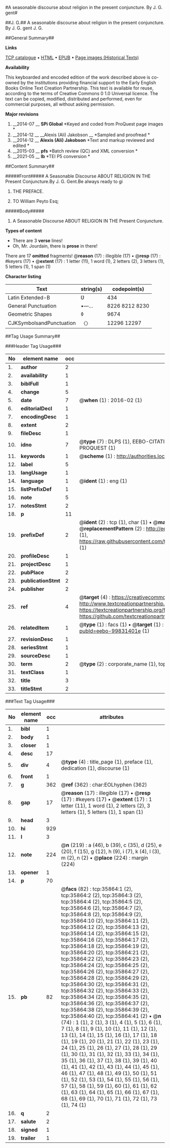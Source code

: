 #A seasonable discourse about religion in the present conjuncture. By J. G. gent#

##J. G.##
A seasonable discourse about religion in the present conjuncture. By J. G. gent
J. G.

##General Summary##

**Links**

[TCP catalogue](http://www.ota.ox.ac.uk/tcp/)  • 
[HTML](http://tei.it.ox.ac.uk/tcp/Texts-HTML/free/A58/A58922.html)  • 
[EPUB](http://tei.it.ox.ac.uk/tcp/Texts-EPUB/free/A58/A58922.epub) • 
[Page images (Historical Texts)](https://historicaltexts.jisc.ac.uk/eebo-99831401e)

**Availability**

This keyboarded and encoded edition of the work described above is co-owned by the
    institutions providing financial support to the Early English Books Online Text Creation
    Partnership. This text is available for reuse, according to the terms of  Creative Commons 0 1.0 Universal
    licence. The text can be copied, modified, distributed and performed, even for commercial
    purposes, all without asking permission.

**Major revisions**

1. __2014-07 __ __SPi Global__ *Keyed and coded from ProQuest page images *
1. __2014-12 __ __Alexis (Ali) Jakobson __ *Sampled and proofread *
1. __2014-12 __ __Alexis (Ali) Jakobson__ *Text and markup reviewed and edited *
1. __2015-03 __ __pfs__ *Batch review (QC) and XML conversion *
1. __2021-05 __ __lb__ *TEI P5 conversion *

##Content Summary##

#####Front#####
A Seasonable Discourse ABOUT RELIGION IN THE Present Conjuncture.By J. G. Gent.Be always ready to gi
1. THE PREFACE.

1. TO William Peyto Esq;

#####Body#####

1. A Seasonable Discourse ABOUT RELIGION IN THE Present Conjuncture.

**Types of content**

  * There are 3 **verse** lines!
  * Oh, Mr. Jourdain, there is **prose** in there!

There are 17 **omitted** fragments! 
 @__reason__ (17) : illegible (17)  •  @__resp__ (17) : #keyers (17)  •  @__extent__ (17) : 1 letter (11), 1 word (1), 2 letters (2), 3 letters (1), 5 letters (1), 1 span (1)

**Character listing**


|Text|string(s)|codepoint(s)|
|---|---|---|
|Latin Extended-B|Ʋ|434|
|General Punctuation|•—…|8226 8212 8230|
|Geometric Shapes|◊|9674|
|CJKSymbolsandPunctuation|〈〉|12296 12297|

##Tag Usage Summary##

###Header Tag Usage###

|No|element name|occ|attributes|
|---|---|---|---|
|1.|__author__|2||
|2.|__availability__|1||
|3.|__biblFull__|1||
|4.|__change__|5||
|5.|__date__|7| @__when__ (1) : 2016-02 (1)|
|6.|__editorialDecl__|1||
|7.|__encodingDesc__|1||
|8.|__extent__|2||
|9.|__fileDesc__|1||
|10.|__idno__|7| @__type__ (7) : DLPS (1), EEBO-CITATION (1), VID (1), EEBO-PROQUEST (1), STC (2), PROQUEST (1)|
|11.|__keywords__|1| @__scheme__ (1) : http://authorities.loc.gov/ (1)|
|12.|__label__|5||
|13.|__langUsage__|1||
|14.|__language__|1| @__ident__ (1) : eng (1)|
|15.|__listPrefixDef__|1||
|16.|__note__|5||
|17.|__notesStmt__|2||
|18.|__p__|11||
|19.|__prefixDef__|2| @__ident__ (2) : tcp (1), char (1)  •  @__matchPattern__ (2) : ([0-9\-]+):([0-9IVX]+) (1), (.+) (1)  •  @__replacementPattern__ (2) : http://eebo.chadwyck.com/downloadtiff?vid=$1&page=$2 (1), https://raw.githubusercontent.com/textcreationpartnership/Texts/master/tcpchars.xml#$1 (1)|
|20.|__profileDesc__|1||
|21.|__projectDesc__|1||
|22.|__pubPlace__|2||
|23.|__publicationStmt__|2||
|24.|__publisher__|2||
|25.|__ref__|4| @__target__ (4) : https://creativecommons.org/publicdomain/zero/1.0/ (1), http://www.textcreationpartnership.org/docs/. (1), https://textcreationpartnership.org/faq/#faq05 (1), https://github.com/textcreationpartnership (1)|
|26.|__relatedItem__|1| @__type__ (1) : facs (1)  •  @__target__ (1) : https://data.historicaltexts.jisc.ac.uk/view?pubId=eebo-99831401e (1)|
|27.|__revisionDesc__|1||
|28.|__seriesStmt__|1||
|29.|__sourceDesc__|1||
|30.|__term__|2| @__type__ (2) : corporate_name (1), topical_term (1)|
|31.|__textClass__|1||
|32.|__title__|3||
|33.|__titleStmt__|2||


###Text Tag Usage###

|No|element name|occ|attributes|
|---|---|---|---|
|1.|__bibl__|1||
|2.|__body__|1||
|3.|__closer__|1||
|4.|__desc__|17||
|5.|__div__|4| @__type__ (4) : title_page (1), preface (1), dedication (1), discourse (1)|
|6.|__front__|1||
|7.|__g__|362| @__ref__ (362) : char:EOLhyphen (362)|
|8.|__gap__|17| @__reason__ (17) : illegible (17)  •  @__resp__ (17) : #keyers (17)  •  @__extent__ (17) : 1 letter (11), 1 word (1), 2 letters (2), 3 letters (1), 5 letters (1), 1 span (1)|
|9.|__head__|3||
|10.|__hi__|929||
|11.|__l__|3||
|12.|__note__|224| @__n__ (219) : a (46), b (39), c (35), d (25), e (20), f (15), g (12), h (9), i (7), k (4), l (3), m (2), n (2)  •  @__place__ (224) : margin (224)|
|13.|__opener__|1||
|14.|__p__|70||
|15.|__pb__|82| @__facs__ (82) : tcp:35864:1 (2), tcp:35864:2 (2), tcp:35864:3 (2), tcp:35864:4 (2), tcp:35864:5 (2), tcp:35864:6 (2), tcp:35864:7 (2), tcp:35864:8 (2), tcp:35864:9 (2), tcp:35864:10 (2), tcp:35864:11 (2), tcp:35864:12 (2), tcp:35864:13 (2), tcp:35864:14 (2), tcp:35864:15 (2), tcp:35864:16 (2), tcp:35864:17 (2), tcp:35864:18 (2), tcp:35864:19 (2), tcp:35864:20 (2), tcp:35864:21 (2), tcp:35864:22 (2), tcp:35864:23 (2), tcp:35864:24 (2), tcp:35864:25 (2), tcp:35864:26 (2), tcp:35864:27 (2), tcp:35864:28 (2), tcp:35864:29 (2), tcp:35864:30 (2), tcp:35864:31 (2), tcp:35864:32 (2), tcp:35864:33 (2), tcp:35864:34 (2), tcp:35864:35 (2), tcp:35864:36 (2), tcp:35864:37 (2), tcp:35864:38 (2), tcp:35864:39 (2), tcp:35864:40 (2), tcp:35864:41 (2)  •  @__n__ (74) : 1 (1), 2 (1), 3 (1), 4 (1), 5 (1), 6 (1), 7 (1), 8 (1), 9 (1), 10 (1), 11 (1), 12 (1), 13 (1), 14 (1), 15 (1), 16 (1), 17 (1), 18 (1), 19 (1), 20 (1), 21 (1), 22 (1), 23 (1), 24 (1), 25 (1), 26 (1), 27 (1), 28 (1), 29 (1), 30 (1), 31 (1), 32 (1), 33 (1), 34 (1), 35 (1), 36 (1), 37 (1), 38 (1), 39 (1), 40 (1), 41 (1), 42 (1), 43 (1), 44 (1), 45 (1), 46 (1), 47 (1), 48 (1), 49 (1), 50 (1), 51 (1), 52 (1), 53 (1), 54 (1), 55 (1), 56 (1), 57 (1), 58 (1), 59 (1), 60 (1), 61 (1), 62 (1), 63 (1), 64 (1), 65 (1), 66 (1), 67 (1), 68 (1), 69 (1), 70 (1), 71 (1), 72 (1), 73 (1), 74 (1)|
|16.|__q__|2||
|17.|__salute__|2||
|18.|__signed__|1||
|19.|__trailer__|1||
